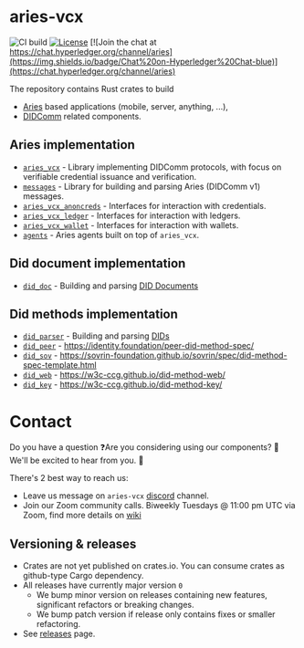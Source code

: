 # aries-vcx

![CI build](https://github.com/hyperledger/aries-vcx/workflows/CI/badge.svg)
[![License](https://img.shields.io/badge/License-Apache%202.0-blue.svg)](https://opensource.org/licenses/Apache-2.0)
[![Join the chat at https://chat.hyperledger.org/channel/aries](https://img.shields.io/badge/Chat%20on-Hyperledger%20Chat-blue)](https://chat.hyperledger.org/channel/aries)

The repository contains Rust crates to build 
- [Aries](https://github.com/hyperledger/aries-rfcs/) based applications (mobile, server, anything, ...),
- [DIDComm](https://didcomm.org/) related components.

## Aries implementation
- [`aries_vcx`](aries/aries_vcx) - Library implementing DIDComm protocols, with focus on verifiable credential issuance and verification.
- [`messages`](aries/messages) - Library for building and parsing Aries (DIDComm v1) messages.
- [`aries_vcx_anoncreds`](aries/aries_vcx_anoncreds) - Interfaces for interaction with credentials.
- [`aries_vcx_ledger`](aries/aries_vcx_ledger) - Interfaces for interaction with ledgers.
- [`aries_vcx_wallet`](aries/aries_vcx_wallet) - Interfaces for interaction with wallets.
- [`agents`](aries/agents) - Aries agents built on top of `aries_vcx`.

## Did document implementation
  - [`did_doc`](did_core/did_doc) - Building and parsing [DID Documents](https://w3c.github.io/did-core/)

## Did methods implementation
  - [`did_parser`](did_core/did_parser_nom) - Building and parsing  [DIDs](https://w3c.github.io/did-core/)
  - [`did_peer`](did_core/did_methods/did_peer) - https://identity.foundation/peer-did-method-spec/
  - [`did_sov`](did_core/did_methods/did_resolver_sov) - https://sovrin-foundation.github.io/sovrin/spec/did-method-spec-template.html
  - [`did_web`](did_core/did_methods/did_resolver_web) - https://w3c-ccg.github.io/did-method-web/
  - [`did_key`](did_core/did_methods/did_key) - https://w3c-ccg.github.io/did-method-key/

# Contact
Do you have a question ❓Are you considering using our components? 🚀 We'll be excited to hear from you. 👋

There's 2 best way to reach us:
- Leave us message on `aries-vcx` [discord](https://discord.com/channels/905194001349627914/955480822675308604) channel.
- Join our Zoom community calls. Biweekly Tuesdays @ 11:00 pm UTC via Zoom, find more details on [wiki](https://wiki.hyperledger.org/display/ARIES/Community+calls)

## Versioning & releases
  - Crates are not yet published on crates.io. You can consume crates as github-type Cargo dependency.
  - All releases have currently major version `0` 
    - We bump minor version on releases containing new features, significant refactors or breaking changes. 
    - We bump patch version if release only contains fixes or smaller refactoring.
  - See [releases](https://github.com/hyperledger/aries-vcx/releases) page.
